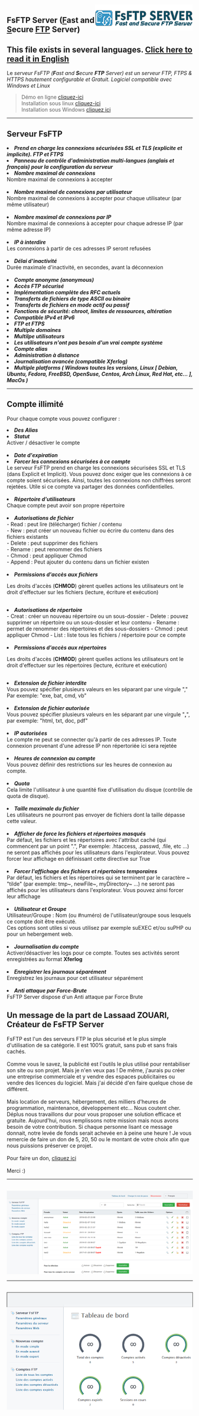 <img src="logo.png" alt="FsFTP Server" title="FsFTP Server" align="right">
</a>
<h2>FsFTP Server (<u>F</u>ast and <u>S</u>ecure <u>FTP</u> Server)</h2>

<h2>This file exists in several languages. <a href="README.md"><u>Click here to read it in English</u></a></h2>


Le <i>serveur FsFTP (<b>F</b>ast and <b>S</b>ecure <b>FTP</b> Server) est un serveur FTP, FTPS & HTTPS hautement configurable et Gratuit. Logiciel compatible avec Windows et Linux</i><br>

> Démo en ligne <a href="DEMO-FR.md">cliquez-ici</a><br>
> Installation sous linux <a href="INSTALL-LINUX.md">cliquez-ici</a><br>
> Installation sous Windows <a href="INSTALL-WINDOWS.md">cliquez ici</a><br>

<hr>

<h2>Serveur FsFTP</h2>

<li><b><i>Prend en charge les connexions sécurisées SSL et TLS (explicite et implicite). FTP et FTPS</i></b></li>

<li><b><i>Panneau de contrôle d'administration multi-langues (anglais et français) pour la configuration du serveur</i></b></li>

<li><b><i>Nombre maximal de connexions</i></b></li>
Nombre maximal de connexions à accepter<br><br>

<li><b><i>Nombre maximal de connexions par utilisateur</i></b></li>
Nombre maximal de connexions à accepter pour chaque utilisateur (par même utilisateur)<br><br>

<li><b><i>Nombre maximal de connexions par IP</i></b></li>
Nombre maximal de connexions à accepter pour chaque adresse IP (par même adresse IP)<br><br>

<li><b><i>IP à interdire</i></b></li>
Les connexions à partir de ces adresses IP seront refusées<br><br>

<li><b><i>Délai d'inactivité</i></b></li>
Durée maximale d'inactivité, en secondes, avant la déconnexion<br><br>

<li><b><i>Compte anonyme (anonymous)</i></b></li>

<li><b><i>Accès FTP sécurisé</i></b></li>

<li><b><i>Implémentation complète des RFC actuels</i></b></li>

<li><b><i>Transferts de fichiers de type ASCII ou binaire</i></b></li>

<li><b><i>Transferts de fichiers en mode actif ou passif</i></b></li>

<li><b><i>Fonctions de sécurité: chroot, limites de ressources, altération</i></b></li>

<li><b><i>Compatible IPv4 et IPv6</i></b></li>

<li><b><i>FTP et FTPS</i></b></li>

<li><b><i>Multiple domaines</i></b></li>

<li><b><i>Multilpe utilisateurs</i></b></li>

<li><b><i>Les utilisateurs n'ont pas besoin d'un vrai compte système</i></b></li>

<li><b><i>Compte alias</i></b></li>

<li><b><i>Administration à distance</i></b></li>

<li><b><i>Journalisation avancée (compatible Xferlog)</i></b></li>

<li><b><i>Multiple platforms ( Windows toutes les versions, Linux [ Debian, Ubuntu, Fedora, FreeBSD, OpenSuse, Centos, Arch Linux, Red Hat, etc... ], MacOs )</i></b></li>

<hr>

<h2>Compte illimité</h2>

<p> Pour chaque compte vous pouvez configurer :</i></b></li></ p>

<li><b><i>Des Alias</i></b></li>

<li><b><i>Statut</i></b></li>
Activer / désactiver le compte<br><br>

<li><b><i>Date d'expiration</i></b></li>

<li><b><i>Forcer les connexions sécurisées à ce compte</i></b></li>
Le serveur FsFTP prend en charge les connexions sécurisées SSL et TLS (dans Explicit et Implicit). Vous pouvez donc exiger que les connexions à ce compte soient sécurisées. Ainsi, toutes les connexions non chiffrées seront rejetées. Utile si ce compte va partager des données confidentielles.<br><br>

<li><b><i>Répertoire d'utilisateurs</i></b></li>
Chaque compte peut avoir son propre répertoire<br><br>

<li><b><i>Autorisations de fichier</i></b></li>
- Read : peut lire (télécharger) fichier / contenu<br>
- New : peut créer un nouveau fichier ou écrire du contenu dans des fichiers existants<br>
- Delete : peut supprimer des fichiers<br>
- Rename : peut renommer des fichiers<br>
- Chmod : peut appliquer Chmod<br>
- Append : Peut ajouter du contenu dans un fichier existen<br><br>

<li><b><i>Permissions d'accès aux fichiers</i></b></li>

Les droits d'accès (<b>CHMOD</b>) gèrent quelles actions les utilisateurs ont le droit d'effectuer sur les fichiers (lecture, écriture et exécution)<br><br>

<li><b><i>Autorisations de répertoire</i></b></li>
- Creat : créer un nouveau répertoire ou un sous-dossier</i></b></li>
- Delete : pouvez supprimer un répertoire ou un sous-dossier et leur contenu</i></b></li>
- Rename : permet de renommer des répertoires et des sous-dossiers</i></b></li>
- Chmod : peut appliquer Chmod</i></b></li>
- List : liste tous les fichiers / répertoire pour ce compte<br><br>

<li><b><i>Permissions d'accès aux répertoires </i></b></li>

Les droits d'accès (<b>CHMOD</b>) gèrent quelles actions les utilisateurs ont le droit d'effectuer sur les répertoires (lecture, écriture et exécution)<br><br>

<li><b><i>Extension de fichier interdite</i></b></li>
Vous pouvez spécifier plusieurs valeurs en les séparant par une virgule "," Par exemple: "exe, bat, cmd, vb"<br><br>

<li><b><i>Extension de fichier autorisée</i></b></li>
Vous pouvez spécifier plusieurs valeurs en les séparant par une virgule "<b>,</b>", par exemple: "html, txt, doc, pdf"<br><br>

<li><b><i>IP autorisées</i></b></li>
Le compte ne peut se connecter qu'à partir de ces adresses IP. Toute connexion provenant d'une adresse IP non répertoriée ici sera rejetée<br><br>

<li><b><i>Heures de connexion au compte</i></b></li>
Vous pouvez définir des restrictions sur les heures de connexion au compte.<br><br>

<li><b><i>Quota</i></b></li>
Cela limite l'utilisateur à une quantité fixe d'utilisation du disque (contrôle de quota de disque).<br><br>

<li><b><i>Taille maximale du fichier</i></b></li>
Les utilisateurs ne pourront pas envoyer de fichiers dont la taille dépasse cette valeur.<br><br>

<li><b><i>Afficher de force les fichiers et répertoires masqués</i></b></li>
Par défaut, les fichiers et les répertoires avec l'attribut caché (qui commencent par un point ".", Par exemple: .htaccess, .passwd, .file, etc ...) ne seront pas affichés pour les utilisateurs dans l'explorateur. Vous pouvez forcer leur affichage en définissant cette directive sur True<br><br>

<li><b><i>Forcer l'affichage des fichiers et répertoires temporaires</i></b></li>
Par défaut, les fichiers et les répertoires qui se terminent par le caractère ~ "tilde" (par exemple: tmp~, newFile~, myDirectory~ ...) ne seront pas affichés pour les utilisateurs dans l'explorateur. Vous pouvez ainsi forcer leur affichage<br><br>

<li><b><i>Utilisateur et Groupe</i></b></li>
Utilisateur/Groupe : Nom (ou #numéro) de l'utilisateur/groupe sous lesquels ce compte doit être exécuté.<br>
Ces options sont utiles si vous utilisez par exemple suEXEC et/ou suPHP ou pour un hebergement web.<br><br>

<li><b><i>Journalisation du compte</i></b></li>
Activer/désactiver les logs pour ce compte. Toutes ses activités seront enregistrées au format <b>Xferlog</b><br><br>

<li><b><i>Enregistrer les journaux séparément</i></b></li>
Enregistrez les journaux pour cet utilisateur séparément<br><br>


<li><b><i>Anti attaque par Force-Brute</i></b></li>
FsFTP Server dispose d'un Anti attaque par Force Brute<br>


<h2>Un message de la part de Lassaad ZOUARI, Créateur de FsFTP Server</h2>

FsFTP est l'un des serveurs FTP le plus sécurisé et le plus simple d'utilisation de sa catégorie. Il est 100% gratuit, sans pub et sans frais cachés.<br>
<br>
Comme vous le savez, la publicité est l'outils le plus utilisé pour rentabiliser son site ou son projet. Mais je n'en veux pas ! De même, j'aurais pu créer une entreprise commerciale et y vendre des espaces publicitaires ou vendre des licences du logiciel. Mais j'ai décidé d'en faire quelque chose de différent.<br>
<br>
Mais location de serveurs, hébergement, des milliers d'heures de programmation, maintenance, développement etc... Nous coutent cher. Déplus nous travaillons dur pour vous proposer une solution efficace et gratuite. Aujourd'hui, nous remplissons notre mission mais nous avons besoin de votre contribution. Si chaque personne lisant ce message donnait, notre levée de fonds serait achevée en à peine une heure ! Je vous remercie de faire un don de 5, 20, 50 ou le montant de votre choix afin que nous puissions préserver ce projet.<br>
<br>
Pour faire un don, <a href="https://worddev.fr/?f=don&amp;lg=fr" target="_blank">cliquez ici</a><br>
<br>
Merci :) 

<hr><br>
<img src="img/img1-fr.png">
<br> <hr><br>
<img src="img/img2-fr.png">
<br><br>

